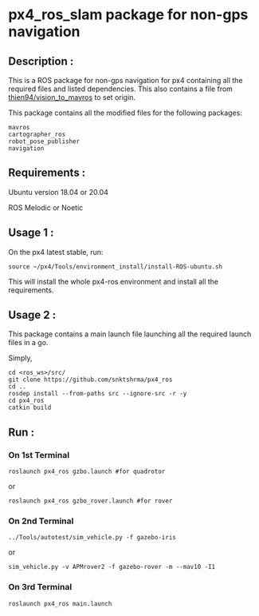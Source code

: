 # px4_ros_slam package for non-gps navigation

## Description : 
This is a ROS package for non-gps navigation for px4 containing all the required files and listed dependencies. This also contains a file from [thien94/vision_to_mavros](https://github.com/thien94/vision_to_mavros) to set origin. 

This package contains all the modified files for the following packages:
````
mavros
cartographer_ros
robot_pose_publisher
navigation
````

## Requirements :
Ubuntu version 18.04 or 20.04

ROS Melodic or Noetic

## Usage 1 :

On the px4 latest stable, run:

````
source ~/px4/Tools/environment_install/install-ROS-ubuntu.sh
````
This will install the whole px4-ros environment and install all the requirements.

## Usage 2 :

This package contains a main launch file launching all the required launch files in a go.

Simply,

````
cd <ros_ws>/src/
git clone https://github.com/snktshrma/px4_ros
cd ..
rosdep install --from-paths src --ignore-src -r -y
cd px4_ros
catkin build
````

## Run :

### On 1st Terminal
````
roslaunch px4_ros gzbo.launch #for quadrotor
````
or
````
roslaunch px4_ros gzbo_rover.launch #for rover
````

### On 2nd Terminal
````
../Tools/autotest/sim_vehicle.py -f gazebo-iris
````
or
````
sim_vehicle.py -v APMrover2 -f gazebo-rover -m --mav10 -I1
````

### On 3rd Terminal
````
roslaunch px4_ros main.launch
````
